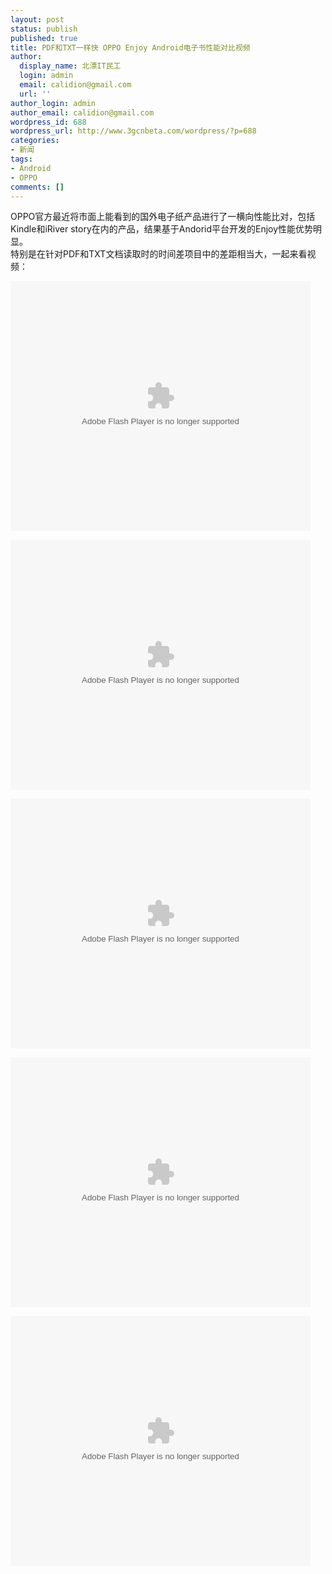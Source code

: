 ```yaml
---
layout: post
status: publish
published: true
title: PDF和TXT一样快 OPPO Enjoy Android电子书性能对比视频
author:
  display_name: 北漂IT民工
  login: admin
  email: calidion@gmail.com
  url: ''
author_login: admin
author_email: calidion@gmail.com
wordpress_id: 688
wordpress_url: http://www.3gcnbeta.com/wordpress/?p=688
categories:
- 新闻
tags:
- Android
- OPPO
comments: []
---
```

<p>OPPO官方最近将市面上能看到的国外电子纸产品进行了一横向性能比对，包括Kindle和iRiver story在内的产品，结果基于Andorid平台开发的Enjoy性能优势明显。<br />
特别是在针对PDF和TXT文档读取时的时间差项目中的差距相当大，一起来看视频：</p>
<p><embed type="application/x-shockwave-flash" width="480" height="400" src="http://player.youku.com/player.php/sid/XMTY3MDg2NTE2/v.swf" align="middle" allowscriptaccess="sameDomain" quality="high"></embed></p>
<p><embed type="application/x-shockwave-flash" width="480" height="400" src="http://player.youku.com/player.php/sid/XMTY3MDg1MjA4/v.swf" align="middle" allowscriptaccess="sameDomain" quality="high"></embed></p>
<p><embed type="application/x-shockwave-flash" width="480" height="400" src="http://player.youku.com/player.php/sid/XMTY3MDgxOTQ0/v.swf" align="middle" allowscriptaccess="sameDomain" quality="high"></embed></p>
<p><embed type="application/x-shockwave-flash" width="480" height="400" src="http://player.youku.com/player.php/sid/XMTY3MDc4NzYw/v.swf" align="middle" allowscriptaccess="sameDomain" quality="high"></embed></p>
<p><embed type="application/x-shockwave-flash" width="480" height="400" src="http://player.youku.com/player.php/sid/XMTY3MDc3ODc2/v.swf" align="middle" allowscriptaccess="sameDomain" quality="high"></embed></p>
